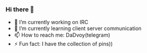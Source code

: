 ### Hi there 👋

<!--
**DaDvoy/DaDvoy** is a ✨ _special_ ✨ repository because its `README.md` (this file) appears on your GitHub profile.

Here are some ideas to get you started:
-->
- 🔭 I’m currently working on IRC
- 🌱 I’m currently learning client server communication
- 📫 How to reach me: DaDvoy(telegram)
- ⚡ Fun fact: I have the collection of pins))
<!--/
- 👯 I’m looking to collaborate on ...
- 🤔 I’m looking for help with ...
- 💬 Ask me about ...
- 📫 How to reach me: ...
- 😄 Pronouns: ...
-->


<!-- [![jaeskim's 42 stats](https://badge42.herokuapp.com/api/stats/lmushroo?lightmode=true)](https://github.com/DaDvoy) -->
